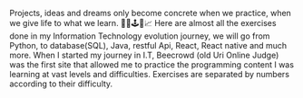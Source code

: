 Projects, ideas and dreams only become concrete when we practice, when we give life to what we learn. 👾📲🕹💽📈
Here are almost all the exercises done in my Information Technology evolution journey, we will go from Python, to database(SQL), Java, restful Api, React, React native and much more. When I started my journey in I.T, Beecrowd (old Uri Online Judge) was the first site that allowed me to practice the programming content I was learning at vast levels and difficulties. Exercises are separated by numbers according to their difficulty.
